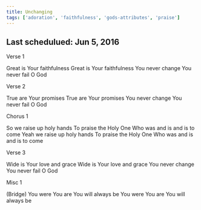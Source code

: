 ```yaml
---
title: Unchanging
tags: ['adoration', 'faithfulness', 'gods-attributes', 'praise']
---
```


## Last schedulued: Jun 5, 2016          

Verse 1

Great is Your faithfulness
Great is Your faithfulness
You never change You never fail O God

Verse 2

True are Your promises
True are Your promises
You never change You never fail O God

Chorus 1

So we raise up holy hands
To praise the Holy One
Who was and is and is to come
Yeah we raise up holy hands
To praise the Holy One
Who was and is and is to come

Verse 3

Wide is Your love and grace
Wide is Your love and grace
You never change You never fail O God

Misc 1

(Bridge)
You were You are You will always be
You were You are You will always be
